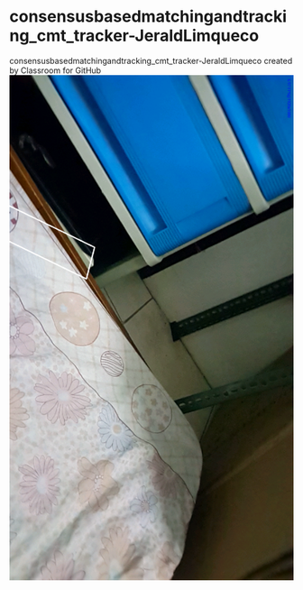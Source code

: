 # consensusbasedmatchingandtracking_cmt_tracker-JeraldLimqueco
consensusbasedmatchingandtracking_cmt_tracker-JeraldLimqueco created by Classroom for GitHub
![alt tag](https://github.com/DeLaSalleUniversity-Manila/consensusbasedmatchingandtracking_cmt_tracker-JeraldLimqueco/blob/master/device-2015-12-07-232733.png)
